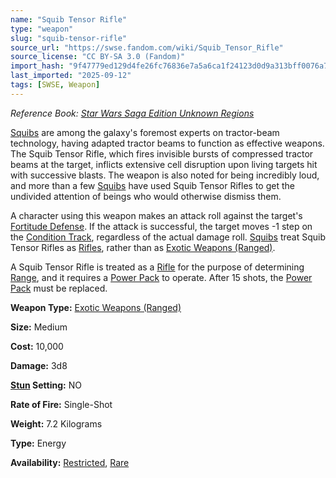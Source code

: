 ```yaml
---
name: "Squib Tensor Rifle"
type: "weapon"
slug: "squib-tensor-rifle"
source_url: "https://swse.fandom.com/wiki/Squib_Tensor_Rifle"
source_license: "CC BY-SA 3.0 (Fandom)"
import_hash: "9f47779ed129d4fe26fc76836e7a5a6ca1f24123d0d9a313bff0076a720ea778"
last_imported: "2025-09-12"
tags: [SWSE, Weapon]
---
```

*Reference Book: [Star Wars Saga Edition Unknown Regions](https://swse.fandom.com/wiki/Star_Wars_Saga_Edition_Unknown_Regions)*

[Squibs](https://swse.fandom.com/wiki/Squibs) are among the galaxy's foremost experts on tractor-beam technology, having adapted tractor beams to function as effective weapons. The Squib Tensor Rifle, which fires invisible bursts of compressed tractor beams at the target, inflicts extensive cell disruption upon living targets hit with successive blasts. The weapon is also noted for being incredibly loud, and more than a few [Squibs](https://swse.fandom.com/wiki/Squibs) have used Squib Tensor Rifles to get the undivided attention of beings who would otherwise dismiss them. 

A character using this weapon makes an attack roll against the target's [Fortitude Defense](https://swse.fandom.com/wiki/Fortitude_Defense). If the attack is successful, the target moves -1 step on the [Condition Track](https://swse.fandom.com/wiki/Condition_Track), regardless of the actual damage roll. [Squibs](https://swse.fandom.com/wiki/Squibs) treat Squib Tensor Rifles as [Rifles](https://swse.fandom.com/wiki/Rifles), rather than as [Exotic Weapons (Ranged)](https://swse.fandom.com/wiki/Exotic_Weapons_(Ranged)).

A Squib Tensor Rifle is treated as a [Rifle](https://swse.fandom.com/wiki/Rifle) for the purpose of determining [Range](https://swse.fandom.com/wiki/Range), and it requires a [Power Pack](https://swse.fandom.com/wiki/Power_Pack) to operate. After 15 shots, the [Power Pack](https://swse.fandom.com/wiki/Power_Pack) must be replaced. 

**Weapon Type:** [Exotic Weapons (Ranged)](https://swse.fandom.com/wiki/Exotic_Weapons_(Ranged))

**Size:** Medium

**Cost:** 10,000

**Damage:** 3d8

**[Stun](https://swse.fandom.com/wiki/Stun) Setting:** NO

**Rate of Fire:** Single-Shot

**Weight:** 7.2 Kilograms

**Type:** Energy

**Availability:** [Restricted](https://swse.fandom.com/wiki/Restricted), [Rare](https://swse.fandom.com/wiki/Rare)
